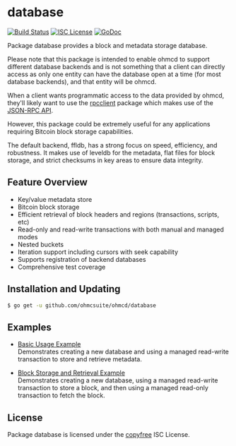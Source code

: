 database
========

[![Build Status](http://img.shields.io/travis/ohmcsuite/ohmcd.svg)](https://travis-ci.org/ohmcsuite/ohmcd)
[![ISC License](http://img.shields.io/badge/license-ISC-blue.svg)](http://copyfree.org)
[![GoDoc](https://img.shields.io/badge/godoc-reference-blue.svg)](http://godoc.org/github.com/ohmcsuite/ohmcd/database)

Package database provides a block and metadata storage database.

Please note that this package is intended to enable ohmcd to support different
database backends and is not something that a client can directly access as only
one entity can have the database open at a time (for most database backends),
and that entity will be ohmcd.

When a client wants programmatic access to the data provided by ohmcd, they'll
likely want to use the [rpcclient](https://github.com/ohmcsuite/ohmcd/tree/master/rpcclient)
package which makes use of the [JSON-RPC API](https://github.com/ohmcsuite/ohmcd/tree/master/docs/json_rpc_api.md).

However, this package could be extremely useful for any applications requiring
Bitcoin block storage capabilities.

The default backend, ffldb, has a strong focus on speed, efficiency, and
robustness.  It makes use of leveldb for the metadata, flat files for block
storage, and strict checksums in key areas to ensure data integrity.

## Feature Overview

- Key/value metadata store
- Bitcoin block storage
- Efficient retrieval of block headers and regions (transactions, scripts, etc)
- Read-only and read-write transactions with both manual and managed modes
- Nested buckets
- Iteration support including cursors with seek capability
- Supports registration of backend databases
- Comprehensive test coverage

## Installation and Updating

```bash
$ go get -u github.com/ohmcsuite/ohmcd/database
```

## Examples

* [Basic Usage Example](http://godoc.org/github.com/ohmcsuite/ohmcd/database#example-package--BasicUsage)  
  Demonstrates creating a new database and using a managed read-write
  transaction to store and retrieve metadata.

* [Block Storage and Retrieval Example](http://godoc.org/github.com/ohmcsuite/ohmcd/database#example-package--BlockStorageAndRetrieval)  
  Demonstrates creating a new database, using a managed read-write transaction
  to store a block, and then using a managed read-only transaction to fetch the
  block.

## License

Package database is licensed under the [copyfree](http://copyfree.org) ISC
License.
